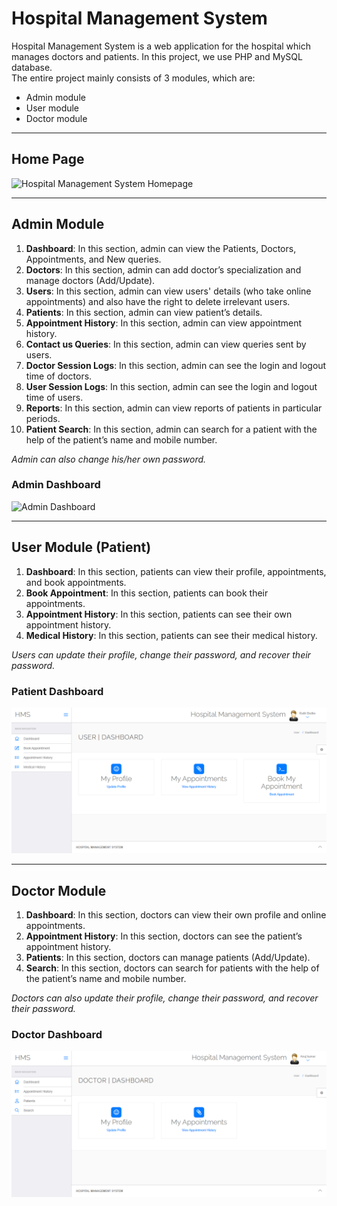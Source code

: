 # Hospital Management System

Hospital Management System is a web application for the hospital which manages doctors and patients. In this project, we use PHP and MySQL database.  
The entire project mainly consists of 3 modules, which are:

- Admin module
- User module
- Doctor module

---

## Home Page
![Hospital Management System Homepage](https://phpgurukul.com/wp-content/uploads/2017/01/Hospital-management-System-1.png)

---

## Admin Module

1. **Dashboard**: In this section, admin can view the Patients, Doctors, Appointments, and New queries.
2. **Doctors**: In this section, admin can add doctor’s specialization and manage doctors (Add/Update).
3. **Users**: In this section, admin can view users' details (who take online appointments) and also have the right to delete irrelevant users.
4. **Patients**: In this section, admin can view patient’s details.
5. **Appointment History**: In this section, admin can view appointment history.
6. **Contact us Queries**: In this section, admin can view queries sent by users.
7. **Doctor Session Logs**: In this section, admin can see the login and logout time of doctors.
8. **User Session Logs**: In this section, admin can see the login and logout time of users.
9. **Reports**: In this section, admin can view reports of patients in particular periods.
10. **Patient Search**: In this section, admin can search for a patient with the help of the patient’s name and mobile number.

*Admin can also change his/her own password.*

### Admin Dashboard
![Admin Dashboard](https://phpgurukul.com/wp-content/uploads/2017/01/Admin-_-Dashboard-1024x481.png)

---

## User Module (Patient)

1. **Dashboard**: In this section, patients can view their profile, appointments, and book appointments.
2. **Book Appointment**: In this section, patients can book their appointments.
3. **Appointment History**: In this section, patients can see their own appointment history.
4. **Medical History**: In this section, patients can see their medical history.

*Users can update their profile, change their password, and recover their password.*

### Patient Dashboard
![Patient Medical History](https://github.com/rutikbodke333/HospitalManagementSystem/blob/main/User-Dashboard-01-12-2025_12_27_PM.png?raw=true)

---

## Doctor Module

1. **Dashboard**: In this section, doctors can view their own profile and online appointments.
2. **Appointment History**: In this section, doctors can see the patient’s appointment history.
3. **Patients**: In this section, doctors can manage patients (Add/Update).
4. **Search**: In this section, doctors can search for patients with the help of the patient’s name and mobile number.

*Doctors can also update their profile, change their password, and recover their password.*

### Doctor Dashboard
![Doctor Dashboard](https://github.com/rutikbodke333/HospitalManagementSystem/blob/main/Doctor-Dashboard-01-12-2025_12_35_PM.png?raw=true)
